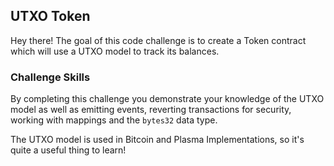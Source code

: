 ## UTXO Token

Hey there! The goal of this code challenge is to create a Token contract which will use a UTXO model to track its balances.

### Challenge Skills

By completing this challenge you demonstrate your knowledge of the UTXO model as well as emitting events, reverting transactions for security, working with mappings and the `bytes32` data type.

The UTXO model is used in Bitcoin and Plasma Implementations, so it's quite a useful thing to learn! 